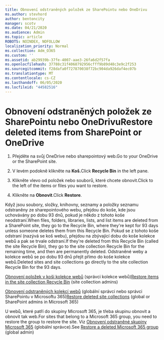 ```yaml
---
title: Obnovení odstraněných položek ze SharePointu nebo OneDrivu
ms.author: stevhord
author: bentoncity
manager: scotv
ms.date: 04/21/2020
ms.audience: Admin
ms.topic: article
ROBOTS: NOINDEX, NOFOLLOW
localization_priority: Normal
ms.collection: Adm_O365
ms.custom: ''
ms.assetid: ab29939b-37fe-4007-aae3-26fa6d2f57fa
ms.openlocfilehash: 37788c31f4068792956cfff9b89d48c3e9c2f253
ms.sourcegitcommit: f28dafa0f727870038f72bc904da926daf4ec07b
ms.translationtype: MT
ms.contentlocale: cs-CZ
ms.lasthandoff: 06/05/2020
ms.locfileid: "44582516"
---
```

# <a name="restore-deleted-items-from-sharepoint-or-onedrive"></a><span data-ttu-id="58706-102">Obnovení odstraněných položek ze SharePointu nebo OneDrivu</span><span class="sxs-lookup"><span data-stu-id="58706-102">Restore deleted items from SharePoint or OneDrive</span></span>

1. <span data-ttu-id="58706-103">Přejděte na svůj OneDrive nebo sharepointový web.</span><span class="sxs-lookup"><span data-stu-id="58706-103">Go to your OneDrive or the SharePoint site.</span></span>
    
2. <span data-ttu-id="58706-104">V levém podokně klikněte na **Koš.**</span><span class="sxs-lookup"><span data-stu-id="58706-104">Click **Recycle Bin** in the left pane.</span></span> 
    
3. <span data-ttu-id="58706-105">Klikněte vlevo od položek nebo souborů, které chcete obnovit.</span><span class="sxs-lookup"><span data-stu-id="58706-105">Click to the left of the items or files you want to restore.</span></span>
    
4. <span data-ttu-id="58706-106">Klikněte na **Obnovit**.</span><span class="sxs-lookup"><span data-stu-id="58706-106">Click **Restore**.</span></span> 
    
<span data-ttu-id="58706-107">Když jsou soubory, složky, knihovny, seznamy a položky seznamu odstraněny ze sharepointového webu, přejdou do koše, kde jsou uchovávány po dobu 93 dnů, pokud je někdo z tohoto koše neodstraní.</span><span class="sxs-lookup"><span data-stu-id="58706-107">When files, folders, libraries, lists, and list items are deleted from a SharePoint site, they go to the Recycle Bin, where they're kept for 93 days unless someone deletes them from this Recycle Bin.</span></span> <span data-ttu-id="58706-108">Pokud se z tohoto koše odstraní (nazývá se koš webu), přejdou na zbývající dobu do koše kolekce webů a pak se trvale odstraní.</span><span class="sxs-lookup"><span data-stu-id="58706-108">If they're deleted from this Recycle Bin (called the site Recycle Bin), they go to the site collection Recycle Bin for the remaining time, and then are permanently deleted.</span></span> <span data-ttu-id="58706-109">Odstraněné weby a kolekce webů se po dobu 93 dnů přejít přímo do koše kolekce webů.</span><span class="sxs-lookup"><span data-stu-id="58706-109">Deleted sites and site collections go directly to the site collection Recycle Bin for the 93 days.</span></span>
  
<span data-ttu-id="58706-110">[Obnovení položek v koši kolekce webů](https://go.microsoft.com/fwlink/?linkid=867800) (správci kolekce webů)</span><span class="sxs-lookup"><span data-stu-id="58706-110">[Restore items in the site collection Recycle Bin](https://go.microsoft.com/fwlink/?linkid=867800) (site collection admins)</span></span> 
  
<span data-ttu-id="58706-111">[Obnovení odstraněných kolekcí webů](https://go.microsoft.com/fwlink/?linkid=867660) (globální správci nebo správci SharePointu v Microsoftu 365)</span><span class="sxs-lookup"><span data-stu-id="58706-111">[Restore deleted site collections](https://go.microsoft.com/fwlink/?linkid=867660) (global or SharePoint admins in Microsoft 365)</span></span> 
  
<span data-ttu-id="58706-112">U webů, které patří do skupiny Microsoft 365, je třeba skupinu obnovit a obnovit tak web.</span><span class="sxs-lookup"><span data-stu-id="58706-112">For sites that belong to a Microsoft 365 group, you need to restore the group to restore the site.</span></span> <span data-ttu-id="58706-113">Viz [Obnovení odstraněné skupiny Microsoft 365](https://go.microsoft.com/fwlink/?linkid=867802) (globální správce).</span><span class="sxs-lookup"><span data-stu-id="58706-113">See [Restore a deleted Microsoft 365 group](https://go.microsoft.com/fwlink/?linkid=867802) (global admin)</span></span> 
  

